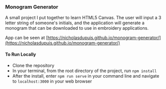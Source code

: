 ### Monogram Generator

A small project I put together to learn HTML5 Canvas. The user will input a 3 letter string of someone's initials, and the application will generate a monogram that can be downloaded to use in embroidery applications.

App can be seen at [https://nicholasdupuis.github.io/monogram-generator/](https://nicholasdupuis.github.io/monogram-generator/)

#### To Run Locally

* Clone the repository
* In your terminal, from the root directory of the project, run `npm install`
* After the install, enter `npm run serve` in your command line and navigate to `localhost:3000` in your web browser
